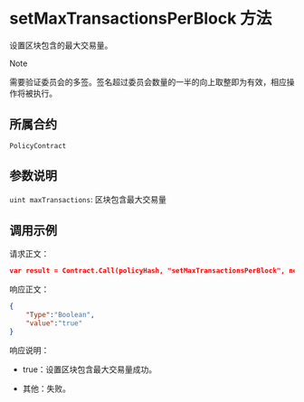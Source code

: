 # setMaxTransactionsPerBlock 方法

设置区块包含的最大交易量。

> [!Note]
>
> 需要验证委员会的多签。签名超过委员会数量的一半的向上取整即为有效，相应操作将被执行。

## 所属合约

	PolicyContract

## 参数说明

`uint maxTransactions`: 区块包含最大交易量

## 调用示例

请求正文：

```json
var result = Contract.Call(policyHash, "setMaxTransactionsPerBlock", new object[] { 1000 });
```

响应正文：

```json
{
	"Type":"Boolean",
	"value":"true"
}
```

响应说明：

- true：设置区块包含最大交易量成功。

- 其他：失败。
